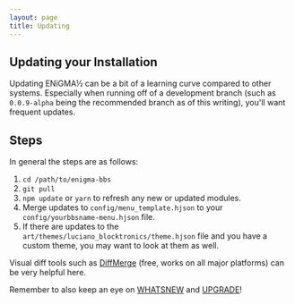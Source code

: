 ```yaml
---
layout: page
title: Updating
---
```

## Updating your Installation
Updating ENiGMA½ can be a bit of a learning curve compared to other systems. Especially when running off of a development branch (such as `0.0.9-alpha` being the recommended branch as of this writing), you'll want frequent updates.

## Steps
In general the steps are as follows:
1. `cd /path/to/enigma-bbs`
2. `git pull`
3. `npm update` or `yarn` to refresh any new or updated modules.
4. Merge updates to `config/menu_template.hjson` to your `config/yourbbsname-menu.hjson` file.
5. If there are updates to the `art/themes/luciano_blocktronics/theme.hjson` file and you have a custom theme, you may want to look at them as well.

Visual diff tools such as [DiffMerge](https://www.sourcegear.com/diffmerge/downloads.php) (free, works on all major platforms) can be very helpful here.

Remember to also keep an eye on [WHATSNEW](/WHATSNEW.md) and [UPGRADE](/UPGRADE.md)!


